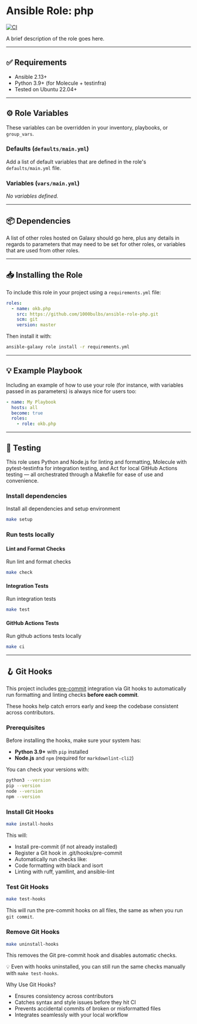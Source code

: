 # Ansible Role: php

[![CI](https://github.com/1000Bulbs/ansible-role-php/actions/workflows/ci.yml/badge.svg)](https://github.com/1000Bulbs/ansible-role-php/actions/workflows/ci.yml)

A brief description of the role goes here.

---

## ✅ Requirements

- Ansible 2.13+
- Python 3.9+ (for Molecule + testinfra)
- Tested on Ubuntu 22.04+

---

## ⚙️ Role Variables

These variables can be overridden in your inventory, playbooks, or `group_vars`.

### Defaults (`defaults/main.yml`)

Add a list of default variables that are defined in the role's `defaults/main.yml` file.

### Variables (`vars/main.yml`)

_No variables defined._

---

## 📦 Dependencies

A list of other roles hosted on Galaxy should go here, plus any details in regards to parameters that may need to be
set for other roles, or variables that are used from other roles.

---

## 📥 Installing the Role

To include this role in your project using a `requirements.yml` file:

```yaml
roles:
  - name: okb.php
    src: https://github.com/1000bulbs/ansible-role-php.git
    scm: git
    version: master
```

Then install it with:

```bash
ansible-galaxy role install -r requirements.yml
```

---

## 💡 Example Playbook

Including an example of how to use your role (for instance, with variables passed in as parameters) is always nice for
users too:

```yaml
- name: My Playbook
  hosts: all
  become: true
  roles:
    - role: okb.php
```

---

## 🧪 Testing

This role uses Python and Node.js for linting and formatting, Molecule with pytest-testinfra for integration testing,
and Act for local GitHub Actions testing — all orchestrated through a Makefile for ease of use and convenience.

### Install dependencies

Install all dependencies and setup environment

```bash
make setup
```

### Run tests locally

#### Lint and Format Checks

Run lint and format checks

```bash
make check
```

#### Integration Tests

Run integration tests

```bash
make test
```

#### GitHub Actions Tests

Run github actions tests locally

```bash
make ci
```

---

## 🪝 Git Hooks

This project includes [pre-commit](https://pre-commit.com/) integration via Git hooks to automatically run formatting and linting checks **before each commit**.

These hooks help catch errors early and keep the codebase consistent across contributors.

### Prerequisites

Before installing the hooks, make sure your system has:

- **Python 3.9+** with `pip` installed
- **Node.js** and `npm` (required for `markdownlint-cli2`)

You can check your versions with:

```bash
python3 --version
pip --version
node --version
npm --version
```

### Install Git Hooks

```bash
make install-hooks
```

This will:

- Install pre-commit (if not already installed)
- Register a Git hook in .git/hooks/pre-commit
- Automatically run checks like:
- Code formatting with black and isort
- Linting with ruff, yamllint, and ansible-lint

### Test Git Hooks

```bash
make test-hooks
```

This will run the pre-commit hooks on all files, the same as when you run `git commit`.

### Remove Git Hooks

```bash
make uninstall-hooks
```

This removes the Git pre-commit hook and disables automatic checks.

💡 Even with hooks uninstalled, you can still run the same checks manually with `make test-hooks`.

Why Use Git Hooks?

- Ensures consistency across contributors
- Catches syntax and style issues before they hit CI
- Prevents accidental commits of broken or misformatted files
- Integrates seamlessly with your local workflow
